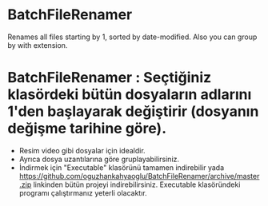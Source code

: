 # BatchFileRenamer
Renames all files starting by 1, sorted by date-modified. Also you can group by with extension.

# BatchFileRenamer : Seçtiğiniz klasördeki bütün dosyaların adlarını 1'den başlayarak değiştirir (dosyanın değişme tarihine göre). 

- Resim video gibi dosyalar için idealdir.
- Ayrıca dosya uzantılarına göre gruplayabilirsiniz.
- İndirmek için "Executable" klasörünü tamamen indirebilir yada https://github.com/oguzhankahyaoglu/BatchFileRenamer/archive/master.zip linkinden bütün projeyi indirebilirsiniz. Executable klasöründeki programı çalıştırmanız yeterli olacaktır.
